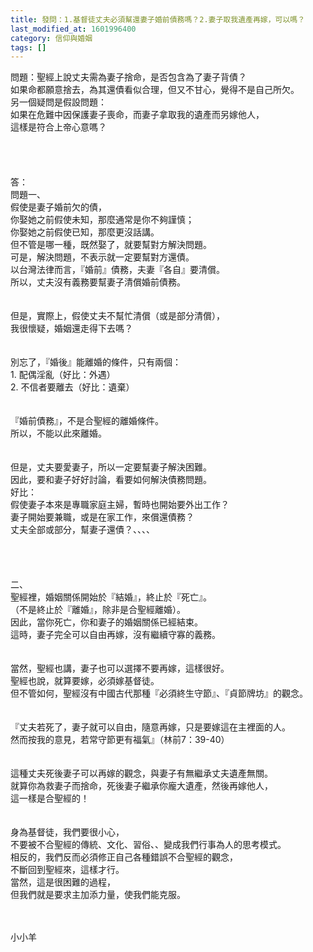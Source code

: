 ```yaml
---
title: 發問：1.基督徒丈夫必須幫還妻子婚前債務嗎？2.妻子取我遺產再嫁，可以嗎？
last_modified_at: 1601996400
category: 信仰與婚姻
tags: []
---
```


<div>問題：聖經上說丈夫需為妻子捨命，是否包含為了妻子背債？</div>
<div>如果命都願意捨去，為其還債看似合理，但又不甘心，覺得不是自己所欠。</div>
<div>另一個疑問是假設問題：</div>
<div>如果在危難中因保護妻子喪命，而妻子拿取我的遺產而另嫁他人，</div>
<div>這樣是符合上帝心意嗎？</div>
<div> </div>
<div> </div>
<div> </div>
<div> </div>
<div>答：</div>
<div>問題一、</div>
<div>假使是妻子婚前欠的債，</div>
<div>你娶她之前假使未知，那麼通常是你不夠謹慎；</div>
<div>你娶她之前假使已知，那麼更沒話講。</div>
<div>但不管是哪一種，既然娶了，就要幫對方解決問題。</div>
<div>可是，解決問題，不表示就一定要幫對方還債。</div>
<div>以台灣法律而言，『婚前』債務，夫妻『各自』要清償。</div>
<div>所以，丈夫沒有義務要幫妻子清償婚前債務。</div>
<div> </div>
<div> </div>
<div>但是，實際上，假使丈夫不幫忙清償（或是部分清償），</div>
<div>我很懷疑，婚姻還走得下去嗎？</div>
<div> </div>
<div> </div>
<div>別忘了，『婚後』能離婚的條件，只有兩個：</div>
<div>1.<span style="white-space:pre"> </span>配偶淫亂（好比：外遇）</div>
<div>2.<span style="white-space:pre"> </span>不信者要離去（好比：遺棄）</div>
<div> </div>
<div> </div>
<div>『婚前債務』，不是合聖經的離婚條件。</div>
<div>所以，不能以此來離婚。</div>
<div> </div>
<div> </div>
<div>但是，丈夫要愛妻子，所以一定要幫妻子解決困難。</div>
<div>因此，要和妻子好好討論，看要如何解決債務問題。</div>
<div>好比：</div>
<div>假使妻子本來是專職家庭主婦，暫時也開始要外出工作？</div>
<div>妻子開始要兼職，或是在家工作，來償還債務？</div>
<div>丈夫全部或部分，幫妻子還債？、、、、</div>
<div> </div>
<div> </div>
<div> </div>
<div> </div>
<div>二、</div>
<div>聖經裡，婚姻關係開始於『結婚』，終止於『死亡』。</div>
<div>（不是終止於『離婚』，除非是合聖經離婚）。</div>
<div>因此，當你死亡，你和妻子的婚姻關係已經結束。</div>
<div>這時，妻子完全可以自由再嫁，沒有繼續守寡的義務。</div>
<div> </div>
<div> </div>
<div>當然，聖經也講，妻子也可以選擇不要再嫁，這樣很好。</div>
<div>聖經也說，就算要嫁，必須嫁基督徒。</div>
<div>但不管如何，聖經沒有中國古代那種『必須終生守節』、『貞節牌坊』的觀念。</div>
<div> </div>
<div> </div>
<div>『丈夫若死了，妻子就可以自由，隨意再嫁，只是要嫁這在主裡面的人。</div>
<div>然而按我的意見，若常守節更有福氣』（林前7：39-40）</div>
<div> </div>
<div> </div>
<div>這種丈夫死後妻子可以再嫁的觀念，與妻子有無繼承丈夫遺產無關。</div>
<div>就算你為救妻子而捨命，死後妻子繼承你龐大遺產，然後再嫁他人，</div>
<div>這一樣是合聖經的！</div>
<div> </div>
<div> </div>
<div>身為基督徒，我們要很小心，</div>
<div>不要被不合聖經的傳統、文化、習俗、、變成我們行事為人的思考模式。</div>
<div>相反的，我們反而必須修正自己各種錯誤不合聖經的觀念，</div>
<div>不斷回到聖經來，這樣才行。</div>
<div>當然，這是很困難的過程，</div>
<div>但我們就是要求主加添力量，使我們能克服。</div>
<div> </div>
<div> </div>
<p>小小羊</p>
